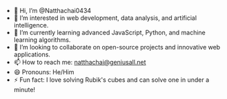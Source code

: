 - 👋 Hi, I’m @Natthachai0434
- 👀 I’m interested in web development, data analysis, and artificial intelligence.
- 🌱 I’m currently learning advanced JavaScript, Python, and machine learning algorithms.
- 💞️ I’m looking to collaborate on open-source projects and innovative web applications.
- 📫 How to reach me: natthachai@geniusall.net
- 😄 Pronouns: He/Him
- ⚡ Fun fact: I love solving Rubik's cubes and can solve one in under a minute!
